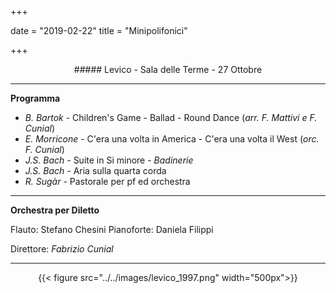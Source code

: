 ﻿+++

date = "2019-02-22"
title = "Minipolifonici"

+++

<center>
##### Levico - Sala delle Terme - 27 Ottobre 
</center>

---

**Programma**

* *B. Bartok* - Children's Game -  Ballad - Round Dance (*arr. F. Mattivi e F. Cunial*)
* *E. Morricone* - C'era una volta in America - C'era una volta il West (*orc. F. Cunial*)
* *J.S. Bach* - Suite in Si minore - *Badinerie*
* *J.S. Bach* - Aria sulla quarta corda
* *R. Sugàr* - Pastorale per pf ed orchestra

---

**Orchestra per Diletto**

Flauto: Stefano Chesini
Pianoforte: Daniela Filippi


Direttore: *Fabrizio Cunial*

---

<center>

{{< figure src="../../images/levico_1997.png" width="500px">}}


</center>